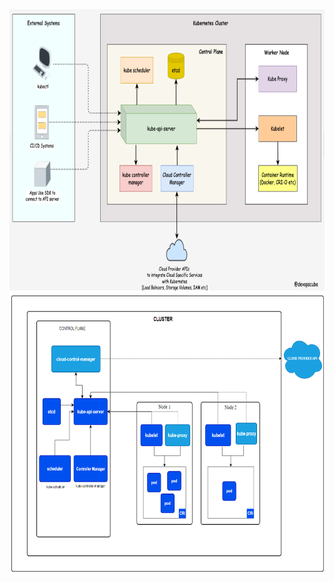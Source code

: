 

<div style="text-align: center;">
  <img src="../../pics/kubernetes-cluster-architecture 1.png" alt="Kubernetes Architecture" style="width: 600px; height: 450px;">
</div>


<div style="text-align: center;">
  <img src="../../pics/kubernetes-cluster-architecture.png" alt="Kubernetes Architecture" style="width: 600px; height: 450px;">
</div>
